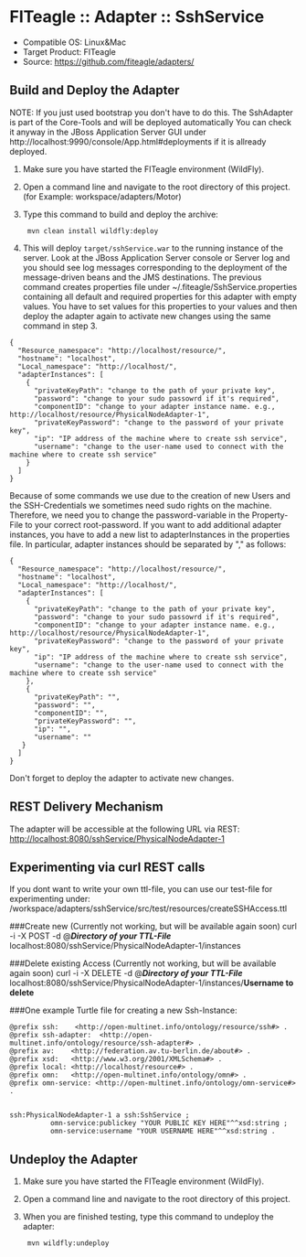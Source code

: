 FITeagle :: Adapter :: SshService
=============================

- Compatible OS: Linux&Mac
- Target Product: FITeagle
- Source: <https://github.com/fiteagle/adapters/>


Build and Deploy the Adapter
----------------------------

NOTE: 	If you just used bootstrap you don't have to do this.
		The SshAdapter is part of the Core-Tools and will be deployed automatically
		You can check it anyway in the JBoss Application Server GUI under http://localhost:9990/console/App.html#deployments 
		if it is allready deployed.

1. Make sure you have started the FITeagle environment (WildFly).
2. Open a command line and navigate to the root directory of this project. (for Example: workspace/adapters/Motor)
3. Type this command to build and deploy the archive:

        mvn clean install wildfly:deploy

4. This will deploy `target/sshService.war` to the running instance of the server. Look at the JBoss Application Server console or Server log and you should see log messages corresponding to the deployment of the message-driven beans and the JMS destinations. The previous command creates properties file under ~/.fiteagle/SshService.properties containing all default and required properties for this adapter with empty values. You have to set values for this properties to your values and then deploy the adapter again to activate new changes using the same command in step 3.
```
{
  "Resource_namespace": "http://localhost/resource/",
  "hostname": "localhost",
  "Local_namespace": "http://localhost/",
  "adapterInstances": [
    {
      "privateKeyPath": "change to the path of your private key",
      "password": "change to your sudo passowrd if it's required",
      "componentID": "change to your adapter instance name. e.g., http://localhost/resource/PhysicalNodeAdapter-1",
      "privateKeyPassword": "change to the password of your private key",
      "ip": "IP address of the machine where to create ssh service",
      "username": "change to the user-name used to connect with the machine where to create ssh service"
    }
  ]
}
```
Because of some commands we use due to the creation of new Users and the SSH-Credentials we sometimes need sudo rights on the machine.
Therefore, we need you to change the password-variable in the Property-File to your correct root-password. If you want to add additional adapter instances, you have to add a new list to adapterInstances in the properties file. In particular, adapter instances should be separated by ","  as follows: 
```
{
  "Resource_namespace": "http://localhost/resource/",
  "hostname": "localhost",
  "Local_namespace": "http://localhost/",
  "adapterInstances": [
    {
      "privateKeyPath": "change to the path of your private key",
      "password": "change to your sudo passowrd if it's required",
      "componentID": "change to your adapter instance name. e.g., http://localhost/resource/PhysicalNodeAdapter-1",
      "privateKeyPassword": "change to the password of your private key",
      "ip": "IP address of the machine where to create ssh service",
      "username": "change to the user-name used to connect with the machine where to create ssh service"
    }, 
    {
      "privateKeyPath": "",
      "password": "",
      "componentID": "",
      "privateKeyPassword": "",
      "ip": "",
      "username": ""
   }
  ]
}
```
Don't forget to deploy the adapter to activate new changes.


REST Delivery Mechanism
----------------------------

The adapter will be accessible at the following URL via REST: <http://localhost:8080/sshService/PhysicalNodeAdapter-1>

## Experimenting via curl REST calls
If you dont want to write your own ttl-file, you can use our test-file for experimenting under:
/workspace/adapters/sshService/src/test/resources/createSSHAccess.ttl

###Create new (Currently not working, but will be available again soon)
curl -i -X POST -d @***Directory of your TTL-File*** localhost:8080/sshService/PhysicalNodeAdapter-1/instances

###Delete existing Access (Currently not working, but will be available again soon)
curl -i -X DELETE -d @***Directory of your TTL-File*** localhost:8080/sshService/PhysicalNodeAdapter-1/instances/**Username to delete**


###One example Turtle file for creating a new Ssh-Instance:
```
@prefix ssh:    <http://open-multinet.info/ontology/resource/ssh#> .
@prefix ssh-adapter:  <http://open-multinet.info/ontology/resource/ssh-adapter#> .
@prefix av:    <http://federation.av.tu-berlin.de/about#> .
@prefix xsd:   <http://www.w3.org/2001/XMLSchema#> .
@prefix local: <http://localhost/resource#> .
@prefix omn:   <http://open-multinet.info/ontology/omn#> .
@prefix omn-service: <http://open-multinet.info/ontology/omn-service#> .


ssh:PhysicalNodeAdapter-1 a ssh:SshService ;
          omn-service:publickey "YOUR PUBLIC KEY HERE"^^xsd:string ;
          omn-service:username "YOUR USERNAME HERE"^^xsd:string .
```    
 



Undeploy the Adapter
--------------------

1. Make sure you have started the FITeagle environment (WildFly).
2. Open a command line and navigate to the root directory of this project.
3. When you are finished testing, type this command to undeploy the adapter:

        mvn wildfly:undeploy